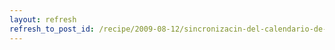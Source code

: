 ```yaml
---
layout: refresh
refresh_to_post_id: /recipe/2009-08-12/sincronizacin-del-calendario-de-gnome-con-google-calendar
---
```

